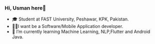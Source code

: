 ### Hi, Usman here👋
- 🎓 Student at FAST University, Peshawar, KPK, Pakistan.
- 👨‍💻I want be a Software/Mobile Application developer.
- 🌱 I’m currently learning Machine Learning, NLP,Flutter and Android Java.
